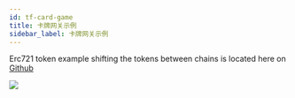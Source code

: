 ```yaml
---
id: tf-card-game
title: 卡牌网关示例
sidebar_label: 卡牌网关示例
---
```

Erc721 token example shifting the tokens between chains is located here on [Github](https://github.com/loomnetwork/cards-gateway-example)

![](/developers/img/tf-card-game.gif)